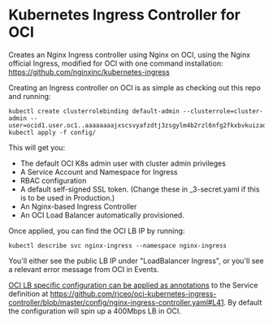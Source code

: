 # Kubernetes Ingress Controller for OCI

Creates an Nginx Ingress controller using Nginx on OCI, using the Nginx official Ingress, modified for OCI with one command installation: https://github.com/nginxinc/kubernetes-ingress 

Creating an Ingress controller on OCI is as simple as checking out this repo and running:

```
kubectl create clusterrolebinding default-admin --clusterrole=cluster-admin --user=ocid1.user.oc1..aaaaaaaajxscsvyafzdtj3zsgylm4b2rzl6nfg2fkxbvkuizadyzjo4lghla
kubectl apply -f config/
```

This will get you:

* The default OCI K8s admin user with cluster admin privileges 
* A Service Account and Namespace for Ingress
* RBAC configuration
* A default self-signed SSL token. (Change these in \_3-secret.yaml if this is to be used in Production.)
* An Nginx-based Ingress Controller
* An OCI Load Balancer automatically provisioned.

Once applied, you can find the OCI LB IP by running:

```
kubectl describe svc nginx-ingress --namespace nginx-ingress
```

You'll either see the public LB IP under "LoadBalancer Ingress", or you'll see a relevant error message from OCI in Events.

[OCI LB specific configuration can be applied as annotations](https://github.com/oracle/oci-cloud-controller-manager/blob/master/docs/load-balancer-annotations.md) to the Service definition at https://github.com/riceo/oci-kubernetes-ingress-controller/blob/master/config/nginx-ingress-controller.yaml#L41. By default the configuration will spin up a 400Mbps LB in OCI. 
